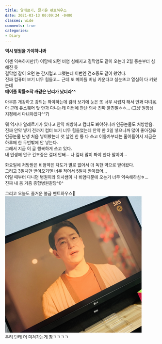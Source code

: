 ```yaml
---
title: 알레르기, 즐거운 펜트하우스
date: 2021-03-13 00:09:24 -0400
classes: wide
comments: true
categories:
- Diary
---
```

**역시 병원을 가야하나봐**    

이젠 익숙하지만(?) 이맘때 되면 비염 심해지고 결막염도 같이 오는데 2월 중순부터 심해진 듯    
결막염 같이 오면 눈 간지럽고 그랬는데 이번엔 건조증도 같이 왔었다.    
진짜 컴퓨터 보기 너무 힘들고... 근데 또 메이플 버닝 키운다고 실눈뜨고 열심히 다 키웠는데    
**메이플 확률조작 ~~개같은~~ 난리가 났더라^^**     

아무튼 개강하고 강의는 봐야하는데 컴터 보기에 눈은 또 너무 시렵지 해서 안과 다녀옴.    
아 근데 유스퀘어 앞 안과 다니는데 이번에 만난 의사 진짜 불친절ㅎㅎ... (그냥 원장님 지정해서 다녀야겠다^^7)     

뭐 역시나 알레르기가 있다고 안약 처방하고 컴터도 봐야하니까 인공눈물도 처방받음.    
진짜 안약 넣기 전까지 컴터 보기 너무 힘들었는데 안약 한 3일 넣으니까 많이 좋아짐😀    
인공눈물 난생 처음 넣어봤는데 첫 날엔 한 통 다 쓰고 이틀차부터는 줄어들어서 지금은 하루에 한 두번밖에 안 넣는다.    
그래서 지금 이 글 행복하게 쓰고 있다.     
내 인생에 안구 건조증은 절대 안돼... 나 컴터 많이 봐야 한다 말이야...     

화요일에 처방받은 비염약은 차도가 별로 없어서 더 독한 약으로 받아왔다.    
그리고 3일치만 받아오기엔 너무 적어서 5일치 받아왔어...     
어릴 때부터 다니던 병원이라 의사쌤이 나 비염때문에 오는거 너무 익숙해하심ㅎ...    
진짜 내 몸 거즘 종합병원같당^0^    


그리고 오늘도 즐거운 불금 펜트하우스🥰      
<img src= "/assets/images/photo/post24/post24_photo1.jpg" width = "450px">    
우리 단태 더 미쳐가는게 참ㅋㅋㅋㅋ     
